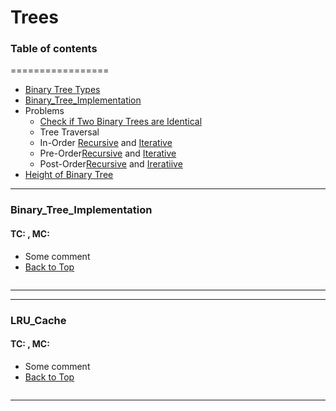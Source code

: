 # Trees
### Table of contents
=================
<!--ts-->
* [Binary Tree Types](https://www.geeksforgeeks.org/binary-tree-set-3-types-of-binary-tree/)
* [Binary_Tree_Implementation](#Binary_Tree_Implementation)
* Problems
  * [Check if Two Binary Trees are Identical](https://www.educative.io/module/lesson/data-structures-in-java/3w83PlNV8GQ)
  * Tree Traversal
  * In-Order [Recursive](https://leetcode.com/problems/binary-tree-inorder-traversal/discuss/1878284/Recursive-Java-solution.-Easy-to-understand.) and [Iterative](https://leetcode.com/problems/binary-tree-inorder-traversal/discuss/1889237/Java-Solution-using-Stack)
  * Pre-Order[Recursive](https://leetcode.com/problems/binary-tree-preorder-traversal/discuss/1888434/Recursive-%2B-Iterative-solutions-JAVA) and [Iterative](https://leetcode.com/problems/binary-tree-preorder-traversal/discuss/1888434/Recursive-%2B-Iterative-solutions-JAVA)
  * Post-Order[Recursive](https://leetcode.com/problems/binary-tree-postorder-traversal/discuss/1883195/Java-Solutions-Iterative-and-Recursive-or-Intuition-and-Explanation) and [Ireratiive]()
* [Height of Binary Tree]()
<!--te-->
  


---
### Binary_Tree_Implementation
#### TC:  , MC:
- Some comment
- [Back to Top](#Table-of-contents)
```java

```
---
---
### LRU_Cache
#### TC:  , MC:
- Some comment
- [Back to Top](#Table-of-contents)
```java

```
---
